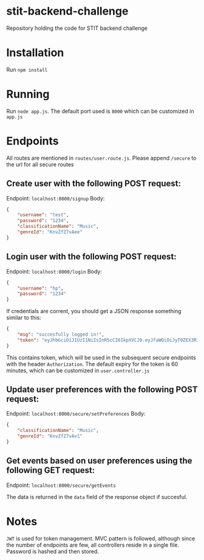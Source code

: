 # stit-backend-challenge
Repository holding the code for STIT backend challenge

# Installation
Run `npm install`

# Running
Run `node app.js`. The default port used is `8000` which can be customized in `app.js`

# Endpoints
All routes are mentioned in `routes/user.route.js`. Please append `/secure` to the url for all secure routes


## Create user with the following POST request:
Endpoint: `localhost:8000/signup`
Body: 
```json
{
	"username": "test",
	"password": "1234",
	"classificationName": "Music",
	"genreId": "KnvZfZ7vAee"
}
```


## Login user with the following POST request:
Endpoint: `localhost:8000/login`
Body: 
```json
{
	"username": "hp",
	"password": "1234"
}
```

If credentials are corrent, you should get a JSON response something similar to this: 
```json
{
    "msg": "succesfully logged in!",
    "token": "eyJhbGciOiJIUzI1NiIsInR5cCI6IkpXVCJ9.eyJfaWQiOiJyT0ZEX3RIVUoiLCJ1c2VybmFtZSI6ImhwIiwiY2xhc3NpZmljYXRpb25OYW1lIjoiTXVzaWMiLCJnZW5yZUlkIjoiS252WmZaN3ZBZWUiLCJjcmVhdGVkIjoxNTU2NTY3NzYyLCJleHBpcnkiOjE1NTY1NzEzNjIsImlhdCI6MTU1NjU2Nzc2Mn0.cU0sA6oYppkLFPa6Y9k0Gn2IbQNlsIn4I2HGyiBGt0I"
}
```
This contains token, which will be used in the subsequent secure endpoints with the header `Authorization`. The default expiry for the token is 60 minutes, which can be customized in `user.controller.js`


## Update user preferences with the following POST request:
Endpoint: `localhost:8000/secure/setPreferences`
Body: 
```json
{
	"classificationName": "Music",
	"genreId": "KnvZfZ7vAv1"
}
```

## Get events based on user preferences using the following GET request:
Endpoint: `localhost:8000/secure/getEvents`

The data is returned in the `data` field of the response object if succesful.

# Notes
`JWT` is used for token management. MVC pattern is followed, although since the number of endpoints are few, all controllers reside in a single file. Password is hashed and then stored.
